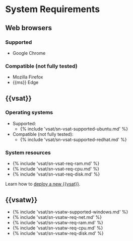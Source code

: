 # System Requirements

## Web browsers

### Supported

- Google Chrome

### Compatible (not fully tested)

- Mozilla Firefox
- {{ms}} Edge

## {{vsat}}

### Operating systems

- Supported:
    - {% include 'vsat/sn-vsat-supported-ubuntu.md' %}
- Compatible (not fully tested):
    - {% include 'vsat/sn-vsat-supported-redhat.md' %}

### System resources

- {% include 'vsat/sn-vsat-req-ram.md' %}
- {% include 'vsat/sn-vsat-req-cpu.md' %}
- {% include 'vsat/sn-vsat-req-disk.md' %}

Learn how to [deploy a new {{vsat}}](../vsatellite/t-VSatellite-deployNew.md).
  
## {{vsatw}}

- {% include 'vsat/sn-vsatw-supported-windows.md' %}
- {% include 'vsat/sn-vsatw-req-net.md' %}
- {% include 'vsat/sn-vsatw-req-ram.md' %}
- {% include 'vsat/sn-vsatw-req-cpu.md' %}
- {% include 'vsat/sn-vsatw-req-disk.md' %}
